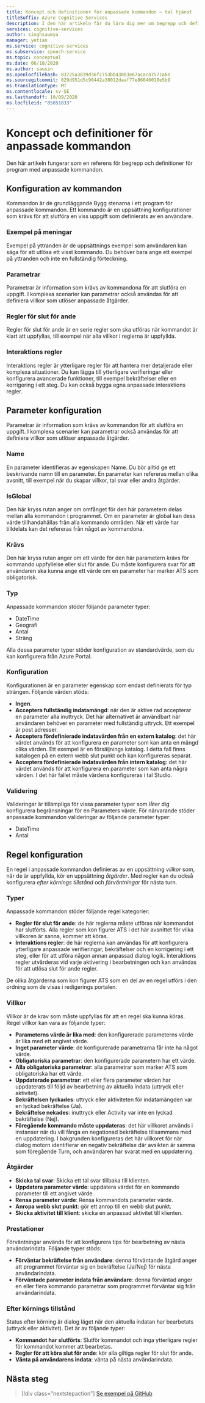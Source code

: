 ```yaml
---
title: Koncept och definitioner för anpassade kommandon – tal tjänst
titleSuffix: Azure Cognitive Services
description: I den här artikeln får du lära dig mer om begrepp och definitioner för program med anpassade kommandon.
services: cognitive-services
author: singhsaumya
manager: yetian
ms.service: cognitive-services
ms.subservice: speech-service
ms.topic: conceptual
ms.date: 06/18/2020
ms.author: sausin
ms.openlocfilehash: 83725a3839d36fc753bb43803e67acaca7571a6e
ms.sourcegitcommit: 829d951d5c90442a38012daaf77e86046018e5b9
ms.translationtype: MT
ms.contentlocale: sv-SE
ms.lasthandoff: 10/09/2020
ms.locfileid: "85851833"
---
```

# <a name="custom-commands-concepts-and-definitions"></a>Koncept och definitioner för anpassade kommandon

Den här artikeln fungerar som en referens för begrepp och definitioner för program med anpassade kommandon.

## <a name="commands-configuration"></a>Konfiguration av kommandon
Kommandon är de grundläggande Bygg stenarna i ett program för anpassade kommandon. Ett kommando är en uppsättning konfigurationer som krävs för att slutföra en viss uppgift som definierats av en användare.

### <a name="example-sentences"></a>Exempel på meningar
Exempel på yttranden är de uppsättnings exempel som användaren kan säga för att utlösa ett visst kommando. Du behöver bara ange ett exempel på yttranden och inte en fullständig förteckning. 

### <a name="parameters"></a>Parametrar
Parametrar är information som krävs av kommandona för att slutföra en uppgift. I komplexa scenarier kan parametrar också användas för att definiera villkor som utlöser anpassade åtgärder.

### <a name="completion-rules"></a>Regler för slut för ande
Regler för slut för ande är en serie regler som ska utföras när kommandot är klart att uppfyllas, till exempel när alla villkor i reglerna är uppfyllda.

### <a name="interaction-rules"></a>Interaktions regler
Interaktions regler är ytterligare regler för att hantera mer detaljerade eller komplexa situationer. Du kan lägga till ytterligare verifieringar eller konfigurera avancerade funktioner, till exempel bekräftelser eller en korrigering i ett steg. Du kan också bygga egna anpassade interaktions regler.

## <a name="parameters-configuration"></a>Parameter konfiguration

Parametrar är information som krävs av kommandon för att slutföra en uppgift. I komplexa scenarier kan parametrar också användas för att definiera villkor som utlöser anpassade åtgärder.

### <a name="name"></a>Name
En parameter identifieras av egenskapen Name. Du bör alltid ge ett beskrivande namn till en parameter. En parameter kan refereras mellan olika avsnitt, till exempel när du skapar villkor, tal svar eller andra åtgärder.
 
### <a name="isglobal"></a>IsGlobal
Den här kryss rutan anger om omfånget för den här parametern delas mellan alla kommandon i programmet. Om en parameter är global kan dess värde tillhandahållas från alla kommando områden. När ett värde har tilldelats kan det refereras från något av kommandona. 

### <a name="required"></a>Krävs
Den här kryss rutan anger om ett värde för den här parametern krävs för kommando uppfyllelse eller slut för ande. Du måste konfigurera svar för att användaren ska kunna ange ett värde om en parameter har marker ATS som obligatorisk.

### <a name="type"></a>Typ
Anpassade kommandon stöder följande parameter typer:

* DateTime
* Geografi
* Antal
* Sträng

Alla dessa parameter typer stöder konfiguration av standardvärde, som du kan konfigurera från Azure Portal.

### <a name="configuration"></a>Konfiguration
Konfigurationen är en parameter egenskap som endast definierats för typ strängen. Följande värden stöds:

* **Ingen**.
* **Acceptera fullständig indatamängd**: när den är aktive rad accepterar en parameter alla inuttryck. Det här alternativet är användbart när användaren behöver en parameter med fullständig uttryck. Ett exempel är post adresser.
* **Acceptera fördefinierade indatavärden från en extern katalog**: det här värdet används för att konfigurera en parameter som kan anta en mängd olika värden. Ett exempel är en försäljnings katalog. I detta fall finns katalogen på en extern webb slut punkt och kan konfigureras separat.
* **Acceptera fördefinierade indatavärden från intern katalog**: det här värdet används för att konfigurera en parameter som kan anta några värden. I det här fallet måste värdena konfigureras i tal Studio.


### <a name="validation"></a>Validering
Valideringar är tillämpliga för vissa parameter typer som låter dig konfigurera begränsningar för en Parameters värde. För närvarande stöder anpassade kommandon valideringar av följande parameter typer:

* DateTime
* Antal

## <a name="rules-configuration"></a>Regel konfiguration
En regel i anpassade kommandon definieras av en uppsättning *villkor* som, när de är uppfyllda, kör en uppsättning *åtgärder*. Med regler kan du också konfigurera *efter körnings tillstånd* och *förväntningar* för nästa turn.

### <a name="types"></a>Typer
Anpassade kommandon stöder följande regel kategorier:

* **Regler för slut för ande**: de här reglerna måste utföras när kommandot har slutförts. Alla regler som kon figurer ATS i det här avsnittet för vilka villkoren är sanna, kommer att köras. 
* **Interaktions regler**: de här reglerna kan användas för att konfigurera ytterligare anpassade verifieringar, bekräftelser och en korrigering i ett steg, eller för att utföra någon annan anpassad dialog logik. Interaktions regler utvärderas vid varje aktivering i bearbetningen och kan användas för att utlösa slut för ande regler.

De olika åtgärderna som kon figurer ATS som en del av en regel utförs i den ordning som de visas i redigerings portalen.

### <a name="conditions"></a>Villkor
Villkor är de krav som måste uppfyllas för att en regel ska kunna köras. Regel villkor kan vara av följande typer:

* **Parameterns värde är lika med**: den konfigurerade parameterns värde är lika med ett angivet värde.
* **Inget parameter värde**: de konfigurerade parametrarna får inte ha något värde.
* **Obligatoriska parametrar**: den konfigurerade parametern har ett värde.
* **Alla obligatoriska parametrar**: alla parametrar som marker ATS som obligatoriska har ett värde.
* **Uppdaterade parametrar**: ett eller flera parameter värden har uppdaterats till följd av bearbetning av aktuella indata (uttryck eller aktivitet).
* **Bekräftelsen lyckades**: uttryck eller aktiviteten för indatamängden var en lyckad bekräftelse (Ja).
* **Bekräftelse nekades**: inuttryck eller Activity var inte en lyckad bekräftelse (Nej).
* **Föregående kommando måste uppdateras**: det här villkoret används i instanser när du vill fånga en negationad bekräftelse tillsammans med en uppdatering. I bakgrunden konfigureras det här villkoret för när dialog motorn identifierar en negativ bekräftelse där avsikten är samma som föregående Turn, och användaren har svarat med en uppdatering.

### <a name="actions"></a>Åtgärder
* **Skicka tal svar**: Skicka ett tal svar tillbaka till klienten.
* **Uppdatera parameter värde**: uppdatera värdet för en kommando parameter till ett angivet värde.
* **Rensa parameter värde**: Rensa kommandots parameter värde.
* **Anropa webb slut punkt**: gör ett anrop till en webb slut punkt.
* **Skicka aktivitet till klient**: skicka en anpassad aktivitet till klienten.

### <a name="expectations"></a>Prestationer
Förväntningar används för att konfigurera tips för bearbetning av nästa användarindata. Följande typer stöds:

* **Förväntar bekräftelse från användare**: denna förväntande åtgärd anger att programmet förväntar sig en bekräftelse (Ja/Nej) för nästa användarindata.
* **Förväntade parameter indata från användare**: denna förväntad anger en eller flera kommando parametrar som programmet förväntar sig från användarindata.

### <a name="post-execution-state"></a>Efter körnings tillstånd
Status efter körning är dialog läget när den aktuella indatan har bearbetats (uttryck eller aktivitet). Det är av följande typer:

* **Kommandot har slutförts**: Slutför kommandot och inga ytterligare regler för kommandot kommer att bearbetas.
* **Regler för att köra slut för ande**: kör alla giltiga regler för slut för ande.
* **Vänta på användarens indata**: vänta på nästa användarindata.

## <a name="next-steps"></a>Nästa steg

> [!div class="nextstepaction"]
> [Se exempel på GitHub](https://aka.ms/speech/cc-samples)
